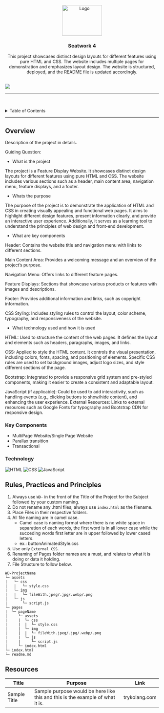 <a name="readme-top">

<br/>

<br />
<div align="center">
  <a href="https://github.com/zyx-0314/">
  <!-- TODO: If you want to add logo or banner you can add it here -->
    <img src=" ![Front page logo](https://github.com/KaynUZI/WD-Seatwork-4/assets/151485715/b43688ed-e316-4ec7-8a76-6c1b69e87770)" alt="Logo" width="130" height="100">
  </a>
<!-- TODO: Change Title to the name of the title of your Project -->
  <h3 align="center">Seatwork 4</h3>
</div>
<!-- TODO: Make a short description -->
<div align="center">
This project showcases distinct design layouts for different features using pure HTML and CSS. The website includes multiple pages for demonstration and emphasizes layout design. The website is structured, deployed, and the README file is updated accordingly.
</div>

<br />

<!-- TODO: Change the zyx-0314 into your github username  -->
<!-- TODO: Change the WD-Template-Project into the same name of your folder -->
![](https://visit-counter.vercel.app/counter.png?page=KaynUZI/WD-Seatwork-4)

---

<br />
<br />

<!-- TODO: If you want to add more layers for your readme -->
<details>
  <summary>Table of Contents</summary>
  <ol>
    <li>
      <a href="#overview">Overview</a>
      <ol>
        <li>
          <a href="#key-components">Key Components</a>
        </li>
        <li>
          <a href="#technology">Technology</a>
        </li>
      </ol>
    </li>
    <li>
      <a href="#rule,-practices-and-principles">Rules, Practices and Principles</a>
    </li>
    <li>
      <a href="#resources">Resources</a>
    </li>
  </ol>
</details>

---

## Overview

<!-- TODO: To be changed -->
<!-- The following are just sample -->
Description of the project in details.

Guiding Question:
- What is the project
  
The project is a Feature Display Website. It showcases distinct design layouts for different features using pure HTML and CSS. The website includes various sections such as a header, main content area, navigation menu, feature displays, and a footer.

- Whats the purpose
  
The purpose of the project is to demonstrate the application of HTML and CSS in creating visually appealing and functional web pages. It aims to highlight different design features, present information clearly, and provide an interactive user experience. Additionally, it serves as a learning tool to understand the principles of web design and front-end development.

- What are key components
  
Header: Contains the website title and navigation menu with links to different sections.

Main Content Area: Provides a welcoming message and an overview of the project’s purpose.

Navigation Menu: Offers links to different feature pages.

Feature Displays: Sections that showcase various products or features with images and descriptions.

Footer: Provides additional information and links, such as copyright information.

CSS Styling: Includes styling rules to control the layout, color scheme, typography, and responsiveness of the website.

- What technology used and how it is used
  
HTML: Used to structure the content of the web pages. It defines the layout and elements such as headers, paragraphs, images, and links.

CSS: Applied to style the HTML content. It controls the visual presentation, including colors, fonts, spacing, and positioning of elements. Specific CSS rules are used to set background images, adjust logo sizes, and style different sections of the page.

Bootstrap: Integrated to provide a responsive grid system and pre-styled components, making it easier to create a consistent and adaptable layout.

JavaScript (if applicable): Could be used to add interactivity, such as handling events (e.g., clicking buttons to show/hide content), and enhancing the user experience.
External Resources: Links to external resources such as Google Fonts for typography and Bootstrap CDN for responsive design.

### Key Components
<!-- TODO: List of Key Components -->
<!-- The following are just sample -->
- MultiPage Website/Single Page Website
- Parallax transition
- Transactional

### Technology
<!-- TODO: List of Technology Used -->
![HTML](https://img.shields.io/badge/HTML-E34F26?style=for-the-badge&logo=html5&logoColor=white)
![CSS](https://img.shields.io/badge/CSS-1572B6?style=for-the-badge&logo=css3&logoColor=white)
![JavaScript](https://img.shields.io/badge/JavaScript-F7DF1E?style=for-the-badge&logo=javascript&logoColor=white)

## Rules, Practices and Principles
1. Always use `WD-` in the front of the Title of the Project for the Subject followed by your custom naming.
2. Do not rename any .html files; always use `index.html` as the filename.
3. Place Files in their respective folders.
4. All file naming are in camel case.
   - Camel case is naming format where there is no white space in separation of each words, the first word is in all lower case while the succeding words first letter are in upper followed by lower cased letters.
   - ex.: buttonAnimatedStyle.css
5. Use only `External CSS`.
6. Renaming of Pages folder names are a must, and relates to what it is doing or data it holding.
7. File Structure to follow below.

```
WD-ProjectName
└─ assets
|   └─ css
|   |   └─ style.css
|   └─ img
|   |   └─ fileWith.jpeg/.jpg/.webp/.png
|   └─ js
|       └─ script.js
└─ pages
|  └─ pageName
|     └─ assets
|     |  └─ css
|     |  |  └─ style.css
|     |  └─ img
|     |  |  └─ fileWith.jpeg/.jpg/.webp/.png
|     |  └─ js
|     |     └─ script.js
|     └─ index.html
└─ index.html
└─ readme.md
```

## Resources

<!-- TODO: Add References -->
| Title | Purpose | Link |
|-|-|-|
| Sample Title | Sample purpose would be here like this and this is the example of what it is. | trykolang.com |

